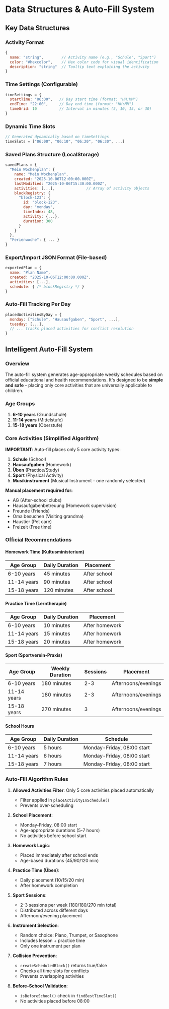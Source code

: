 # Data Structures & Auto-Fill System

## Key Data Structures

### Activity Format

```javascript
{
  name: "string",        // Activity name (e.g., "Schule", "Sport")
  color: "#hexcolor",    // Hex color code for visual identification
  description: "string"  // Tooltip text explaining the activity
}
```

### Time Settings (Configurable)

```javascript
timeSettings = {
  startTime: "06:00",   // Day start time (format: "HH:MM")
  endTime: "22:00",     // Day end time (format: "HH:MM")
  timeGrid: 10          // Interval in minutes (5, 10, 15, or 30)
}
```

### Dynamic Time Slots

```javascript
// Generated dynamically based on timeSettings
timeSlots = ["06:00", "06:10", "06:20", "06:30", ...]
```

### Saved Plans Structure (LocalStorage)

```javascript
savedPlans = {
  "Mein Wochenplan": {
    name: "Mein Wochenplan",
    created: "2025-10-06T12:00:00.000Z",
    lastModified: "2025-10-06T15:30:00.000Z",
    activities: [...],              // Array of activity objects
    blockRegistry: {
      "block-123": {
        id: "block-123",
        day: "monday",
        timeIndex: 48,
        activity: {...},
        duration: 300
      }
    }
  },
  "Ferienwoche": { ... }
}
```

### Export/Import JSON Format (File-based)

```javascript
exportedPlan = {
  name: "Plan Name",
  created: "2025-10-06T12:00:00.000Z",
  activities: [...],
  schedule: { /* blockRegistry */ }
}
```

### Auto-Fill Tracking Per Day

```javascript
placedActivitiesByDay = {
  monday: ["Schule", "Hausaufgaben", "Sport", ...],
  tuesday: [...],
  // ... tracks placed activities for conflict resolution
}
```

## Intelligent Auto-Fill System

### Overview

The auto-fill system generates age-appropriate weekly schedules based on official educational and health recommendations. It's designed to be **simple and safe** - placing only core activities that are universally applicable to children.

### Age Groups

1. **6-10 years** (Grundschule)
2. **11-14 years** (Mittelstufe)
3. **15-18 years** (Oberstufe)

### Core Activities (Simplified Algorithm)

**IMPORTANT**: Auto-fill places only 5 core activity types:

1. **Schule** (School)
2. **Hausaufgaben** (Homework)
3. **Üben** (Practice/Study)
4. **Sport** (Physical Activity)
5. **Musikinstrument** (Musical Instrument - one randomly selected)

**Manual placement required for:**

- AG (After-school clubs)
- Hausaufgabenbetreuung (Homework supervision)
- Freunde (Friends)
- Oma besuchen (Visiting grandma)
- Haustier (Pet care)
- Freizeit (Free time)

### Official Recommendations

#### Homework Time (Kultusministerium)

| Age Group | Daily Duration | Placement |
|-----------|---------------|-----------|
| 6-10 years | 45 minutes | After school |
| 11-14 years | 90 minutes | After school |
| 15-18 years | 120 minutes | After school |

#### Practice Time (Lerntherapie)

| Age Group | Daily Duration | Placement |
|-----------|---------------|-----------|
| 6-10 years | 10 minutes | After homework |
| 11-14 years | 15 minutes | After homework |
| 15-18 years | 20 minutes | After homework |

#### Sport (Sportverein-Praxis)

| Age Group | Weekly Duration | Sessions | Placement |
|-----------|----------------|----------|-----------|
| 6-10 years | 180 minutes | 2-3 | Afternoons/evenings |
| 11-14 years | 180 minutes | 2-3 | Afternoons/evenings |
| 15-18 years | 270 minutes | 3 | Afternoons/evenings |

#### School Hours

| Age Group | Daily Duration | Schedule |
|-----------|---------------|----------|
| 6-10 years | 5 hours | Monday-Friday, 08:00 start |
| 11-14 years | 6 hours | Monday-Friday, 08:00 start |
| 15-18 years | 7 hours | Monday-Friday, 08:00 start |

### Auto-Fill Algorithm Rules

1. **Allowed Activities Filter**: Only 5 core activities placed automatically
   - Filter applied in `placeActivityInSchedule()`
   - Prevents over-scheduling

2. **School Placement**:
   - Monday-Friday, 08:00 start
   - Age-appropriate durations (5-7 hours)
   - No activities before school start

3. **Homework Logic**:
   - Placed immediately after school ends
   - Age-based durations (45/90/120 min)

4. **Practice Time (Üben)**:
   - Daily placement (10/15/20 min)
   - After homework completion

5. **Sport Sessions**:
   - 2-3 sessions per week (180/180/270 min total)
   - Distributed across different days
   - Afternoon/evening placement

6. **Instrument Selection**:
   - Random choice: Piano, Trumpet, or Saxophone
   - Includes lesson + practice time
   - Only one instrument per plan

7. **Collision Prevention**:
   - `createScheduledBlock()` returns true/false
   - Checks all time slots for conflicts
   - Prevents overlapping activities

8. **Before-School Validation**:
   - `isBeforeSchool()` check in `findBestTimeSlot()`
   - No activities placed before 08:00
